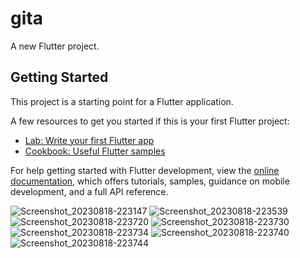 # gita

A new Flutter project.

## Getting Started

This project is a starting point for a Flutter application.

A few resources to get you started if this is your first Flutter project:

- [Lab: Write your first Flutter app](https://docs.flutter.dev/get-started/codelab)
- [Cookbook: Useful Flutter samples](https://docs.flutter.dev/cookbook)

For help getting started with Flutter development, view the
[online documentation](https://docs.flutter.dev/), which offers tutorials,
samples, guidance on mobile development, and a full API reference.


![Screenshot_20230818-223147](https://github.com/BhargavsinhBarad/gita/assets/118417960/fa35be88-d85d-4284-869a-10595fc058f0)
![Screenshot_20230818-223539](https://github.com/BhargavsinhBarad/gita/assets/118417960/cbb3334c-be63-4f57-b4a0-2bdfb50b4474)
![Screenshot_20230818-223720](https://github.com/BhargavsinhBarad/gita/assets/118417960/bb8a5e6b-2aba-4428-93a8-4bbb49a17fbd)
![Screenshot_20230818-223730](https://github.com/BhargavsinhBarad/gita/assets/118417960/fb76c98e-ab37-4a5e-a87d-603cb326f91e)
![Screenshot_20230818-223734](https://github.com/BhargavsinhBarad/gita/assets/118417960/ba6fbbb5-5a31-4209-9549-4545a1baae67)
![Screenshot_20230818-223740](https://github.com/BhargavsinhBarad/gita/assets/118417960/2d46afd7-1f38-4326-9f38-4576a6d09fd9)
![Screenshot_20230818-223744](https://github.com/BhargavsinhBarad/gita/assets/118417960/ae0b9318-af81-4e62-ae4e-0a66ef85ece9)
